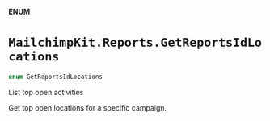 **ENUM**

# `MailchimpKit.Reports.GetReportsIdLocations`

```swift
enum GetReportsIdLocations
```

List top open activities

Get top open locations for a specific campaign.
